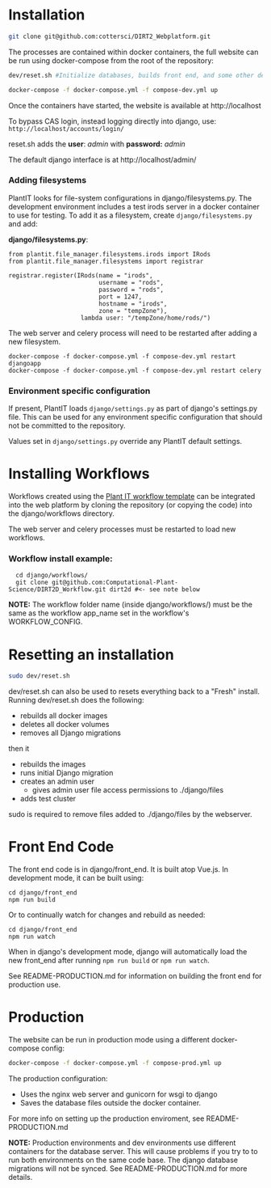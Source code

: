 # Installation

```bash
git clone git@github.com:cottersci/DIRT2_Webplatform.git
```

The processes are contained within docker containers, the full website can be run using docker-compose from the root of the repository:

```bash
dev/reset.sh #Initialize databases, builds front end, and some other default values

docker-compose -f docker-compose.yml -f compose-dev.yml up
```

Once the containers have started, the website is available at http://localhost

To bypass CAS login, instead logging directly into django, use: `http://localhost/accounts/login/`

reset.sh adds the __user__: _admin_ with __password:__ _admin_

The default django interface is at http://localhost/admin/


### Adding filesystems
PlantIT looks for file-system configurations in django/filesystems.py. The development environment includes a test irods server in a docker container to use for testing. To add it as a filesystem, create `django/filesystems.py` and add:

__django/filesystems.py__:
```
from plantit.file_manager.filesystems.irods import IRods
from plantit.file_manager.filesystems import registrar

registrar.register(IRods(name = "irods",
                         username = "rods",
                         password = "rods",
                         port = 1247,
                         hostname = "irods",
                         zone = "tempZone"),
                    lambda user: "/tempZone/home/rods/")
```  

The web server and celery process will need to be restarted after adding a new filesystem.

```
docker-compose -f docker-compose.yml -f compose-dev.yml restart djangoapp
docker-compose -f docker-compose.yml -f compose-dev.yml restart celery
```

### Environment specific configuration
If present, PlantIT loads `django/settings.py` as part of django's settings.py file. This can be used for any environment specific configuration that should not be committed to the repository.

Values set in `django/settings.py` override any PlantIT default settings. 

# Installing Workflows
Workflows created using the [Plant IT workflow template](https://github.com/Computational-Plant-Science/cookiecutter_PlantIT) can be integrated into the web platform by cloning the repository (or copying the code) into the django/workflows directory.

The web server and celery processes must be restarted to load new workflows.

### Workflow install example:
```
  cd django/workflows/
  git clone git@github.com:Computational-Plant-Science/DIRT2D_Workflow.git dirt2d #<- see note below
```

__NOTE:__ The workflow folder name (inside django/workflows/) must be the same
as the workflow app_name set in the workflow's WORKFLOW_CONFIG.


# Resetting an installation
```bash
sudo dev/reset.sh
```

dev/reset.sh can also be used to resets everything back to a "Fresh" install. Running dev/reset.sh does the following:

   - rebuilds all docker images
   - deletes all docker volumes
   - removes all Django migrations

then it

   - rebuilds the images
   - runs initial Django migration
   - creates an admin user
      - gives admin user file access permissions to ./django/files
   - adds test cluster

sudo is required to remove files added to ./django/files by the webserver.

# Front End Code
The front end code is in django/front_end. It is built atop Vue.js. In development mode, it can be built using:

```
cd django/front_end
npm run build
```

Or to continually watch for changes and rebuild as needed:

```
cd django/front_end
npm run watch
```

When in django's development mode, django will automatically load the new front_end after running `npm run build` or `npm run watch`.

See README-PRODUCTION.md for information on building the front end for production use.

# Production
The website can be run in production mode using a different docker-compose config:

```bash
docker-compose -f docker-compose.yml -f compose-prod.yml up
```

The production configuration:
- Uses the nginx web server and gunicorn for wsgi to django
- Saves the database files outside the docker container.

For more info on setting up the production enviroment, see README-PRODUCTION.md

__NOTE:__ Production environments and dev environments use different
containers for the database server. This will cause problems if you try to
to run both environments on the same code base. The django database migrations will not be synced. See README-PRODUCTION.md for more details.
